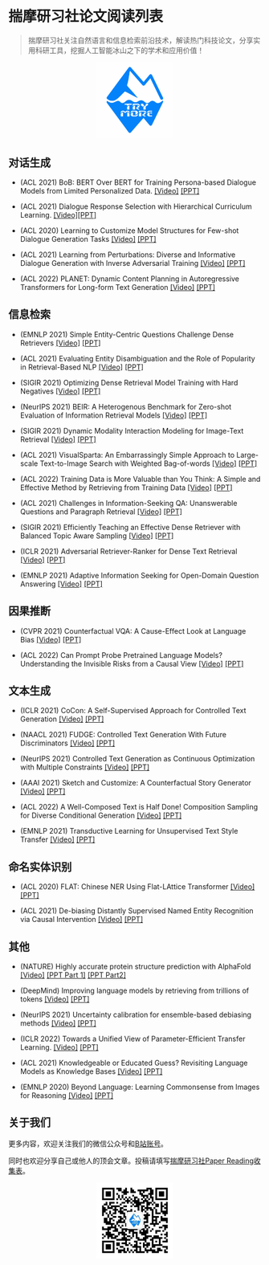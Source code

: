 # 揣摩研习社论文阅读列表

> 揣摩研习社关注自然语言和信息检索前沿技术，解读热门科技论文，分享实用科研工具，挖掘人工智能冰山之下的学术和应用价值！

<div align=center>
    <img src="fig/logo.jpg" width = "30%" />
</div>

## 对话生成
- (ACL 2021) BoB: BERT Over BERT for Training Persona-based Dialogue Models from Limited Personalized Data. [[Video]](https://www.bilibili.com/video/BV15S4y1k7a5/) [[PPT]](https://mp.weixin.qq.com/s?__biz=MzAxODk2OTgyNw==&mid=2247483687&idx=1&sn=d989550e1c552ada2b9e56e75556c7c2&chksm=9bcf64abacb8edbde9d9d141de38c129c7a137c580bc985a1919907f949db9c4214182feb0e9&token=1540349124&lang=zh_CN#rd)

- (ACL 2021) Dialogue Response Selection with Hierarchical Curriculum Learning. [[Video]](https://www.bilibili.com/video/BV1eP4y1c7DE/)[[PPT]](https://mp.weixin.qq.com/s?__biz=MzAxODk2OTgyNw==&mid=2247483736&idx=1&sn=1242203fcbae08d8681098571365a529&chksm=9bcf64d4acb8edc2ebce0bcace9f8b9562d9ce4f4f6fb09c14113a3ead9a3e142e84711d5f01&token=1540349124&lang=zh_CN#rd)

- (ACL 2020) Learning to Customize Model Structures for Few-shot Dialogue Generation Tasks [[Video]](https://www.bilibili.com/video/BV1dL4y1T7hQ/) [[PPT]](https://mp.weixin.qq.com/s?__biz=MzAxODk2OTgyNw==&mid=2247484388&idx=1&sn=916682c908d93d4ce6f14816abbeabf4&chksm=9bcf6668acb8ef7e552c09c632e3075e2f39f172992bcba1c569c0669c8a83d353525f575032&token=1540349124&lang=zh_CN#rd)

- (ACL 2021) Learning from Perturbations: Diverse and Informative Dialogue Generation with Inverse Adversarial Training [[Video]](https://www.bilibili.com/video/BV1HS4y1u7ip/) [[PPT]](https://mp.weixin.qq.com/s?__biz=MzAxODk2OTgyNw==&mid=2247484420&idx=1&sn=96445e227d9091918da1a61cc3a6bf2c&chksm=9bcf6188acb8e89edd1eb103cfaf71865ffe63bd9a3e6e48a5c3f0697a235c1a5ab755236d7f&token=1540349124&lang=zh_CN#rd)

- (ACL 2022) PLANET: Dynamic Content Planning in Autoregressive Transformers for Long-form Text Generation [[Video]](https://www.bilibili.com/video/BV1i94y1o74W) [[PPT]](https://mp.weixin.qq.com/s?__biz=MzAxODk2OTgyNw==&mid=2247484835&idx=1&sn=4ff6436e9ec2b5bbd3fd1d0ebf729ef1&chksm=9bcf602facb8e9396010a15fbab85aa42b20507301b84d8d2de7533bbbd095ace839a604271e&token=1540349124&lang=zh_CN#rd)

## 信息检索

- (EMNLP 2021) Simple Entity-Centric Questions Challenge Dense Retrievers [[Video]](https://www.bilibili.com/video/BV1Q34y1r7Au/) [[PPT]](https://mp.weixin.qq.com/s?__biz=MzAxODk2OTgyNw==&mid=2247483716&idx=1&sn=a75372366ba684bd1ab832e1e3af19be&chksm=9bcf64c8acb8eddeeec4687df591f1f0a69edc7e62d500f3833377f3049fef42cf6f4b62b12c&token=1540349124&lang=zh_CN#rd)

- (ACL 2021) Evaluating Entity Disambiguation and the Role of Popularity in Retrieval-Based NLP [[Video]](https://www.bilibili.com/video/BV1iL411T7Ac/) [[PPT]](https://mp.weixin.qq.com/s?__biz=MzAxODk2OTgyNw==&mid=2247483788&idx=1&sn=a7cbcca99542319d435c7b6e11353c78&chksm=9bcf6400acb8ed161cb78bda1641c4dbf2261eea091db11b75509f67380b092a5885a24ab452&token=1540349124&lang=zh_CN#rd)

- (SIGIR 2021) Optimizing Dense Retrieval Model Training with Hard
Negatives [[Video]](https://www.bilibili.com/video/BV1Fm4y1d7jF/) [[PPT]](https://mp.weixin.qq.com/s?__biz=MzAxODk2OTgyNw==&mid=2247483882&idx=1&sn=2fef11c6b7987361b599ec4939d8365e&chksm=9bcf6466acb8ed7082a1d3e78baa209b0d00e31f38de1ff518866094444e13e451a585ba0a5a&token=1540349124&lang=zh_CN#rd)

- (NeurIPS 2021) BEIR: A Heterogenous Benchmark for Zero-shot Evaluation of Information Retrieval Models [[Video]](https://www.bilibili.com/video/BV12S4y1677X/) [[PPT]](https://mp.weixin.qq.com/s?__biz=MzAxODk2OTgyNw==&mid=2247483902&idx=1&sn=fdc3237840ce1fee46b386ee54a15336&chksm=9bcf6472acb8ed648bb20894187445f5093f6c50bc5e5907f65e07f91e7e00c3a6e99d9ded9e&token=1540349124&lang=zh_CN#rd)

- (SIGIR 2021) Dynamic Modality Interaction Modeling for Image-Text Retrieval [[Video]](https://www.bilibili.com/video/BV14Y41137aK/) [[PPT]](https://mp.weixin.qq.com/s?__biz=MzAxODk2OTgyNw==&mid=2247484148&idx=1&sn=c6bf492a9571c3d30d595117518fa05a&chksm=9bcf6778acb8ee6ebbd87d2f4de46f31f16713d74317d9ef74766b97be18d3b73991f31578f9&token=1540349124&lang=zh_CN#rd)

- (ACL 2021) VisualSparta: An Embarrassingly Simple Approach to Large-scale Text-to-Image Search with Weighted Bag-of-words [[Video]](https://www.bilibili.com/video/BV1e34y1872J/) [[PPT]](https://mp.weixin.qq.com/s?__biz=MzAxODk2OTgyNw==&mid=2247484180&idx=1&sn=150d65874de6fd857bfabb65464d55fd&chksm=9bcf6698acb8ef8efea5068acfc392d7057f1273afa095ed645799c1065f2c00e5c62e24200b&token=1540349124&lang=zh_CN#rd)

- (ACL 2022) Training Data is More Valuable than You Think: A Simple and Effective Method by Retrieving from Training Data [[Video]](https://www.bilibili.com/video/BV1jq4y1Y7Q3/) [[PPT]](https://mp.weixin.qq.com/s?__biz=MzAxODk2OTgyNw==&mid=2247484583&idx=1&sn=77b366e0830fd324ffe1dee56f6ba581&chksm=9bcf612bacb8e83d195f7c7d47e83791b123deb4ac8457041c36ea475d94a90ac8451671ac3d&token=1540349124&lang=zh_CN#rd)

- (ACL 2021) Challenges in Information-Seeking QA: Unanswerable Questions and Paragraph Retrieval [[Video]](https://www.bilibili.com/video/BV1KU4y1o7Qf/) [[PPT]](https://mp.weixin.qq.com/s?__biz=MzAxODk2OTgyNw==&mid=2247484609&idx=1&sn=bf47b6ef86d823fda3b49d0fadd43afc&chksm=9bcf614dacb8e85b2d2311959035e7308369b15a830fced0aa5da1a45fd96b497cd3a6e229da&token=1540349124&lang=zh_CN#rd)

- (SIGIR 2021) Efficiently Teaching an Effective Dense Retriever with Balanced Topic Aware Sampling [[Video]](https://www.bilibili.com/video/BV1hi4y1k7yv/) [[PPT]](https://mp.weixin.qq.com/s?__biz=MzAxODk2OTgyNw==&mid=2247484444&idx=1&sn=c321a6aa51c8bedd4602da7eace2e793&chksm=9bcf6190acb8e886d92ac0781538a1dc22a2287beb2c63d64425726b420abc1f06c9886472a7&token=1540349124&lang=zh_CN#rd)

- (ICLR 2021) Adversarial Retriever-Ranker for Dense Text Retrieval [[Video]](https://www.bilibili.com/video/BV1L94y1f7cM/) [[PPT]](https://mp.weixin.qq.com/s?__biz=MzAxODk2OTgyNw==&mid=2247484490&idx=1&sn=ee9217c71fcd679b4ccbba0c9e7db237&chksm=9bcf61c6acb8e8d001169e403b9e146082414781ae3a6cc930aea3b87af20d94d565d78d43b3&token=1540349124&lang=zh_CN#rd)

- (EMNLP 2021) Adaptive Information Seeking for Open-Domain Question Answering [[Video]](https://www.bilibili.com/video/BV15Z4y1z76F) [[PPT]](https://mp.weixin.qq.com/s?__biz=MzAxODk2OTgyNw==&mid=2247484650&idx=1&sn=0d879d65a0ee2889ef2af6b735031226&chksm=9bcf6166acb8e8709fc75eb48f90dd160a168307cb1fbbd9d13c8a35f430d1ddee0286f12483&token=1540349124&lang=zh_CN#rd)

## 因果推断

- (CVPR 2021) Counterfactual VQA: A Cause-Effect Look at Language Bias [[Video]](https://www.bilibili.com/video/BV17b4y1x7YV) [[PPT]](https://mp.weixin.qq.com/s?__biz=MzAxODk2OTgyNw==&mid=2247483849&idx=1&sn=5693f33b55faa8880a330040205e8c17&chksm=9bcf6445acb8ed5302cb34fc02622dd0c89bd9e115e787b08e48f6c19789462bb5da127817a4&token=1540349124&lang=zh_CN#rd)

- (ACL 2022) Can Prompt Probe Pretrained Language Models? Understanding the
Invisible Risks from a Causal View [[Video]](https://www.bilibili.com/video/BV1u44y1V766/) [[PPT]](https://mp.weixin.qq.com/s?__biz=MzAxODk2OTgyNw==&mid=2247485097&idx=1&sn=8d7e8f26c19a9eb98a963429def61b83&chksm=9bcf6325acb8ea3362d3885e37fba670b2d5bf0acd5b0f9ea54d39f5c3482aa05c8dfc5c9e8a&token=1540349124&lang=zh_CN#rd)

## 文本生成

- (ICLR 2021) CoCon: A Self-Supervised Approach for Controlled Text Generation [[Video]](https://www.bilibili.com/video/BV1Yq4y147mg) [[PPT]](https://mp.weixin.qq.com/s?__biz=MzAxODk2OTgyNw==&mid=2247483930&idx=1&sn=7440fd3e3b17eb07b0bd13e7457b2097&chksm=9bcf6796acb8ee8057d90489c3b8358d48d952006325bbe72c777fe5e2dfe87882ec572873a6&token=1540349124&lang=zh_CN#rd)

- (NAACL 2021) FUDGE: Controlled Text Generation With Future Discriminators [[Video]](https://www.bilibili.com/video/BV1mu411B7H4/) [[PPT]](https://mp.weixin.qq.com/s?__biz=MzAxODk2OTgyNw==&mid=2247484091&idx=1&sn=384eb2dd94653370e007470a52e748ab&chksm=9bcf6737acb8ee2187e949aae35be1b29767d52f93094f7c7ae6a2d2849a5c0682d9432f9a54&token=1540349124&lang=zh_CN#rd)

- (NeurIPS 2021) Controlled Text Generation as Continuous Optimization with Multiple Constraints [[Video]](https://www.bilibili.com/video/BV1iq4y1i7uX/) [[PPT]](https://mp.weixin.qq.com/s?__biz=MzAxODk2OTgyNw==&mid=2247484118&idx=1&sn=ed894c52c8d545935de9357d061ae04e&chksm=9bcf675aacb8ee4cfa02dd80df51a501b26ba33f471a7216c196b13cdd773c4e6e994d39a98c&token=1540349124&lang=zh_CN#rd)

- (AAAI 2021) Sketch and Customize: A Counterfactual Story Generator [[Video]](https://www.bilibili.com/video/BV1BS4y1u7Qi) [[PPT]](https://mp.weixin.qq.com/s?__biz=MzAxODk2OTgyNw==&mid=2247484213&idx=1&sn=be9fafaf799c659a1a2e7f8a000fb3f2&chksm=9bcf66b9acb8efafed3a49defc87fb7c834ab548708afdefccbae2245a36ac501909c2815224&token=1540349124&lang=zh_CN#rd)

- (ACL 2022) A Well-Composed Text is Half Done! Composition Sampling for Diverse Conditional Generation [[Video]](https://www.bilibili.com/video/BV1ku411e7L6) [[PPT]](https://mp.weixin.qq.com/s?__biz=MzAxODk2OTgyNw==&mid=2247485141&idx=1&sn=6f67f08a84582f83a88962e087120040&chksm=9bcf6359acb8ea4f193d19a41ed442b4e57c9cc6b515183e419beb7862abef6b01b70b146b42&token=1540349124&lang=zh_CN#rd)

- (EMNLP 2021) Transductive Learning for Unsupervised Text Style Transfer [[Video]](https://www.bilibili.com/video/BV1k3411n7Rv) [[PPT]](https://mp.weixin.qq.com/s?__biz=MzAxODk2OTgyNw==&mid=2247485018&idx=1&sn=98e2d8a0c70a7dde1abb10aef85379b3&chksm=9bcf63d6acb8eac011d77c5cc69e71580bc12ed130fbfa57c6ea1590a51026a669be0ce164a2&token=1540349124&lang=zh_CN#rd)

## 命名实体识别

- (ACL 2020) FLAT: Chinese NER Using Flat-LAttice Transformer [[Video]](https://www.bilibili.com/video/BV1rr4y1B7pt/) [[PPT]](https://mp.weixin.qq.com/s?__biz=MzAxODk2OTgyNw==&mid=2247484357&idx=1&sn=057e14f4c2236f3b87472e317eb86353&chksm=9bcf6649acb8ef5ff8a826def3b41496ed9273dca9d83121687c899f43dcbe7a4216f5a2c925&token=1540349124&lang=zh_CN#rd)

- (ACL 2021) De-biasing Distantly Supervised Named Entity Recognition via Causal Intervention [[Video]](https://www.bilibili.com/video/BV12a41147kT) [[PPT]](https://mp.weixin.qq.com/s?__biz=MzAxODk2OTgyNw==&mid=2247484793&idx=1&sn=9a8550d05d5bb737d9cf8951029a1778&chksm=9bcf60f5acb8e9e3534ca0d1db76f5061bc2680c8468e65764b061a2e41cce5021195bd9f717&token=1540349124&lang=zh_CN#rd)


## 其他

- (NATURE) Highly accurate protein structure prediction with AlphaFold [[Video]](https://www.bilibili.com/video/BV1sr4y1i7Yf/) [[PPT Part 1]](https://mp.weixin.qq.com/s?__biz=MzAxODk2OTgyNw==&mid=2247484265&idx=1&sn=cb7740cb6ba1b585b7b7c7d13f2a55cd&chksm=9bcf66e5acb8eff35b7ec6a9a0a8fab80d070ce1dcca16c3de30851e105448f301c00b543c12&token=1540349124&lang=zh_CN#rd) [[PPT Part2]](https://mp.weixin.qq.com/s?__biz=MzAxODk2OTgyNw==&mid=2247484309&idx=1&sn=6605469abceb7a3e76a2c0f6a794436f&chksm=9bcf6619acb8ef0f9719826b6ec9ee6941a4e77a010f48b4e05f29496c4eaa794fbb207ed517&token=1540349124&lang=zh_CN#rd)

- (DeepMind) Improving language models by retrieving from trillions of tokens [[Video]](https://www.bilibili.com/video/BV1si4y1Q7Ej) [[PPT]](https://mp.weixin.qq.com/s?__biz=MzAxODk2OTgyNw==&mid=2247484710&idx=1&sn=f9db25de7ac41aa9fedae8f81f3858b8&chksm=9bcf60aaacb8e9bc707243b3c7865e28845a205cbbde600095f4681ebb4470ddb35676d0becd&token=1540349124&lang=zh_CN#rd)

- (NeurIPS 2021) Uncertainty calibration for ensemble-based debiasing methods [[Video]](https://www.bilibili.com/video/BV1nq4y1i7w9) [[PPT]](https://mp.weixin.qq.com/s?__biz=MzAxODk2OTgyNw==&mid=2247484047&idx=1&sn=319a4fc222ae5d91852150f69636c239&chksm=9bcf6703acb8ee153b4510fd2926245291fc068c9e527bb93c94504fed63fa7086dc22855658&token=1540349124&lang=zh_CN#rd)

- (ICLR 2022) Towards a Unified View of Parameter-Efficient Transfer Learning. [[Video]](https://www.bilibili.com/video/BV1K5411D7iX) [[PPT]](https://mp.weixin.qq.com/s?__biz=MzAxODk2OTgyNw==&mid=2247484987&idx=1&sn=c3d4748197ef84106684ae2fa4222398&chksm=9bcf63b7acb8eaa118a78ab7d6483077663fd04050e44f6f630f545e4aadecb279847c867af4&token=1540349124&lang=zh_CN#rd)

- (ACL 2021) Knowledgeable or Educated Guess? Revisiting Language Models as Knowledge Bases [[Video]](https://www.bilibili.com/video/BV1Mq4y1a7bY/) [[PPT]](https://mp.weixin.qq.com/s?__biz=MzAxODk2OTgyNw==&mid=2247485063&idx=1&sn=8ac169ec8158a23200ff018f6a97e142&chksm=9bcf630bacb8ea1d1762848aaf32fbf3c95a30ce0471f61d07fc753c9bc5dc9c57f65cfb2586&token=1540349124&lang=zh_CN#rd)

- (EMNLP 2020) Beyond Language: Learning Commonsense from Images for Reasoning [[Video]](https://www.bilibili.com/video/BV1Qu411C7fc) [[PPT]](https://mp.weixin.qq.com/s?__biz=MzAxODk2OTgyNw==&mid=2247485176&idx=1&sn=8aa27e16e76224aafe80546a26d03af4&chksm=9bcf6374acb8ea62d179479c18032a6f53a27e2db583409292f30d6ea7de860d2a0109420f26&token=1540349124&lang=zh_CN#rd)


## 关于我们

更多内容，欢迎关注我们的微信公众号和[B站账号](https://space.bilibili.com/2128513093)。

同时也欢迎分享自己或他人的顶会文章。投稿请填写[揣摩研习社Paper Reading收集表](https://wj.qq.com/s2/9854958/e8ed)。

<div align=center>
    <img src="fig/qrcode.jpg" width = "30%" />
</div>
